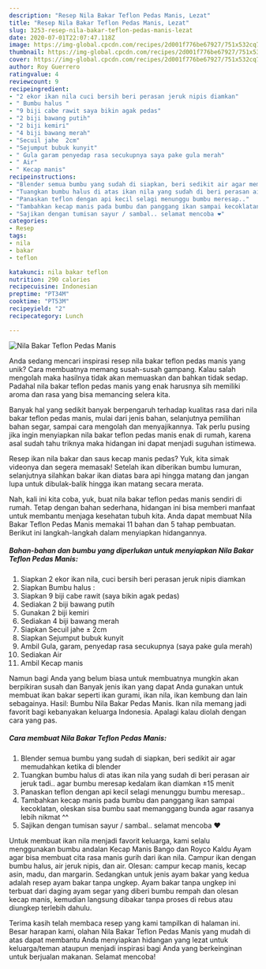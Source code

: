 ```yaml
---
description: "Resep Nila Bakar Teflon Pedas Manis, Lezat"
title: "Resep Nila Bakar Teflon Pedas Manis, Lezat"
slug: 3253-resep-nila-bakar-teflon-pedas-manis-lezat
date: 2020-07-01T22:07:47.118Z
image: https://img-global.cpcdn.com/recipes/2d001f776be67927/751x532cq70/nila-bakar-teflon-pedas-manis-foto-resep-utama.jpg
thumbnail: https://img-global.cpcdn.com/recipes/2d001f776be67927/751x532cq70/nila-bakar-teflon-pedas-manis-foto-resep-utama.jpg
cover: https://img-global.cpcdn.com/recipes/2d001f776be67927/751x532cq70/nila-bakar-teflon-pedas-manis-foto-resep-utama.jpg
author: Roy Guerrero
ratingvalue: 4
reviewcount: 9
recipeingredient:
- "2 ekor ikan nila cuci bersih beri perasan jeruk nipis diamkan"
- " Bumbu halus "
- "9 biji cabe rawit saya bikin agak pedas"
- "2 biji bawang putih"
- "2 biji kemiri"
- "4 biji bawang merah"
- "Secuil jahe  2cm"
- "Sejumput bubuk kunyit"
- " Gula garam penyedap rasa secukupnya saya pake gula merah"
- " Air"
- " Kecap manis"
recipeinstructions:
- "Blender semua bumbu yang sudah di siapkan, beri sedikit air agar memudahkan ketika di blender"
- "Tuangkan bumbu halus di atas ikan nila yang sudah di beri perasan air jeruk tadi.. agar bumbu meresap kedalam ikan diamkan ±15 menit"
- "Panaskan teflon dengan api kecil selagi menunggu bumbu meresap.."
- "Tambahkan kecap manis pada bumbu dan panggang ikan sampai kecoklatan, oleskan sisa bumbu saat memanggang bunda agar rasanya lebih nikmat ^^"
- "Sajikan dengan tumisan sayur / sambal.. selamat mencoba ❤️"
categories:
- Resep
tags:
- nila
- bakar
- teflon

katakunci: nila bakar teflon 
nutrition: 290 calories
recipecuisine: Indonesian
preptime: "PT34M"
cooktime: "PT53M"
recipeyield: "2"
recipecategory: Lunch

---
```



![Nila Bakar Teflon Pedas Manis](https://img-global.cpcdn.com/recipes/2d001f776be67927/751x532cq70/nila-bakar-teflon-pedas-manis-foto-resep-utama.jpg)

Anda sedang mencari inspirasi resep nila bakar teflon pedas manis yang unik? Cara membuatnya memang susah-susah gampang. Kalau salah mengolah maka hasilnya tidak akan memuaskan dan bahkan tidak sedap. Padahal nila bakar teflon pedas manis yang enak harusnya sih memiliki aroma dan rasa yang bisa memancing selera kita.

Banyak hal yang sedikit banyak berpengaruh terhadap kualitas rasa dari nila bakar teflon pedas manis, mulai dari jenis bahan, selanjutnya pemilihan bahan segar, sampai cara mengolah dan menyajikannya. Tak perlu pusing jika ingin menyiapkan nila bakar teflon pedas manis enak di rumah, karena asal sudah tahu triknya maka hidangan ini dapat menjadi suguhan istimewa.

Resep ikan nila bakar dan saus kecap manis pedas? Yuk, kita simak videonya dan segera memasak! Setelah ikan diberikan bumbu lumuran, selanjutnya silahkan bakar ikan diatas bara api hingga matang dan jangan lupa untuk dibulak-balik hingga ikan matang secara merata.


Nah, kali ini kita coba, yuk, buat nila bakar teflon pedas manis sendiri di rumah. Tetap dengan bahan sederhana, hidangan ini bisa memberi manfaat untuk membantu menjaga kesehatan tubuh kita. Anda dapat membuat Nila Bakar Teflon Pedas Manis memakai 11 bahan dan 5 tahap pembuatan. Berikut ini langkah-langkah dalam menyiapkan hidangannya.

<!--inarticleads1-->

##### Bahan-bahan dan bumbu yang diperlukan untuk menyiapkan Nila Bakar Teflon Pedas Manis:

1. Siapkan 2 ekor ikan nila, cuci bersih beri perasan jeruk nipis diamkan
1. Siapkan  Bumbu halus :
1. Siapkan 9 biji cabe rawit (saya bikin agak pedas)
1. Sediakan 2 biji bawang putih
1. Gunakan 2 biji kemiri
1. Sediakan 4 biji bawang merah
1. Siapkan Secuil jahe ± 2cm
1. Siapkan Sejumput bubuk kunyit
1. Ambil  Gula, garam, penyedap rasa secukupnya (saya pake gula merah)
1. Sediakan  Air
1. Ambil  Kecap manis


Namun bagi Anda yang belum biasa untuk membuatnya mungkin akan berpikiran susah dan Banyak jenis ikan yang dapat Anda gunakan untuk membuat ikan bakar seperti ikan gurami, ikan nila, ikan kembung dan lain sebagainya. Hasil: Bumbu Nila Bakar Pedas Manis. Ikan nila memang jadi favorit bagi kebanyakan keluarga Indonesia. Apalagi kalau diolah dengan cara yang pas. 

<!--inarticleads2-->

##### Cara membuat Nila Bakar Teflon Pedas Manis:

1. Blender semua bumbu yang sudah di siapkan, beri sedikit air agar memudahkan ketika di blender
1. Tuangkan bumbu halus di atas ikan nila yang sudah di beri perasan air jeruk tadi.. agar bumbu meresap kedalam ikan diamkan ±15 menit
1. Panaskan teflon dengan api kecil selagi menunggu bumbu meresap..
1. Tambahkan kecap manis pada bumbu dan panggang ikan sampai kecoklatan, oleskan sisa bumbu saat memanggang bunda agar rasanya lebih nikmat ^^
1. Sajikan dengan tumisan sayur / sambal.. selamat mencoba ❤️


Untuk membuat ikan nila menjadi favorit keluarga, kami selalu menggunakan bumbu andalan Kecap Manis Bango dan Royco Kaldu Ayam agar bisa membuat cita rasa manis gurih dari ikan nila. Campur ikan dengan bumbu halus, air jeruk nipis, dan air. Olesan: campur kecap manis, kecap asin, madu, dan margarin. Sedangkan untuk jenis ayam bakar yang kedua adalah resep ayam bakar tanpa ungkep. Ayam bakar tanpa ungkep ini terbuat dari daging ayam segar yang diberi bumbu rempah dan olesan kecap manis, kemudian langsung dibakar tanpa proses di rebus atau diungkep terlebih dahulu. 

Terima kasih telah membaca resep yang kami tampilkan di halaman ini. Besar harapan kami, olahan Nila Bakar Teflon Pedas Manis yang mudah di atas dapat membantu Anda menyiapkan hidangan yang lezat untuk keluarga/teman ataupun menjadi inspirasi bagi Anda yang berkeinginan untuk berjualan makanan. Selamat mencoba!

